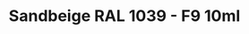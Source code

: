 ---
layout: product
title: "Sandbeige RAL 1039 - F9   10ml"
price: "330" 
desc: "Acrylic Laquer 10mL"
img_path: "/assets/img/RC088.webp"
brand: "AK "
available: false
special_offer: false
new: false
soon: false
cat: "020000"
subcat: "020200"
subsubcat: "020201"
sifra: "RC088"
popular: false
---